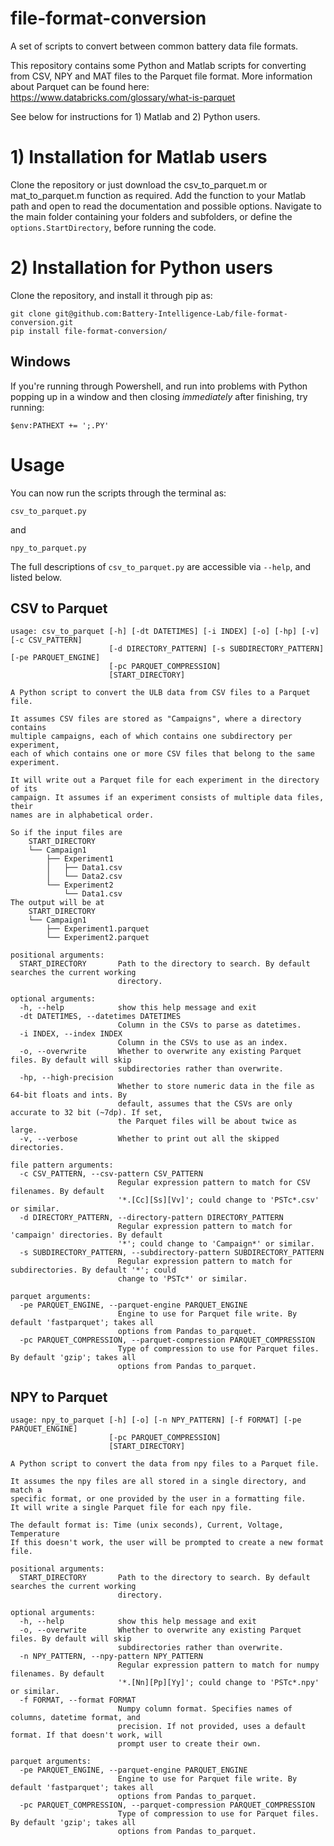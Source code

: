 # file-format-conversion
A set of scripts to convert between common battery data file formats.

This repository contains some Python and Matlab scripts for converting from CSV, NPY and MAT files to the Parquet file format. More information about Parquet can be found here: https://www.databricks.com/glossary/what-is-parquet

See below for instructions for 1) Matlab and 2) Python users.

# 1) Installation for Matlab users

Clone the repository or just download the csv_to_parquet.m or mat_to_parquet.m function as required. Add the function to your Matlab path and open to read the documentation and possible options. Navigate to the main folder containing your folders and subfolders, or define the `options.StartDirectory`, before running the code.


# 2) Installation for Python users

Clone the repository, and install it through pip as:
```
git clone git@github.com:Battery-Intelligence-Lab/file-format-conversion.git
pip install file-format-conversion/
```

## Windows
If you're running through Powershell, and run into problems with Python popping up in a window and then closing *immediately* after finishing, try running:
```
$env:PATHEXT += ';.PY'
```

# Usage

You can now run the scripts through the terminal as:
```
csv_to_parquet.py
```
and
```
npy_to_parquet.py
```

The full descriptions of `csv_to_parquet.py` are accessible via `--help`, and listed below.

## CSV to Parquet
```
usage: csv_to_parquet [-h] [-dt DATETIMES] [-i INDEX] [-o] [-hp] [-v] [-c CSV_PATTERN]
                      [-d DIRECTORY_PATTERN] [-s SUBDIRECTORY_PATTERN] [-pe PARQUET_ENGINE]
                      [-pc PARQUET_COMPRESSION]
                      [START_DIRECTORY]

A Python script to convert the ULB data from CSV files to a Parquet file.

It assumes CSV files are stored as "Campaigns", where a directory contains
multiple campaigns, each of which contains one subdirectory per experiment,
each of which contains one or more CSV files that belong to the same experiment.

It will write out a Parquet file for each experiment in the directory of its
campaign. It assumes if an experiment consists of multiple data files, their
names are in alphabetical order.

So if the input files are
    START_DIRECTORY
    └── Campaign1
        ├── Experiment1
        │   ├── Data1.csv
        │   └── Data2.csv
        └── Experiment2
            └── Data1.csv
The output will be at
    START_DIRECTORY
    └── Campaign1
        ├── Experiment1.parquet
        └── Experiment2.parquet

positional arguments:
  START_DIRECTORY       Path to the directory to search. By default searches the current working
                        directory.

optional arguments:
  -h, --help            show this help message and exit
  -dt DATETIMES, --datetimes DATETIMES
                        Column in the CSVs to parse as datetimes.
  -i INDEX, --index INDEX
                        Column in the CSVs to use as an index.
  -o, --overwrite       Whether to overwrite any existing Parquet files. By default will skip
                        subdirectories rather than overwrite.
  -hp, --high-precision
                        Whether to store numeric data in the file as 64-bit floats and ints. By
                        default, assumes that the CSVs are only accurate to 32 bit (~7dp). If set,
                        the Parquet files will be about twice as large.
  -v, --verbose         Whether to print out all the skipped directories.

file pattern arguments:
  -c CSV_PATTERN, --csv-pattern CSV_PATTERN
                        Regular expression pattern to match for CSV filenames. By default
                        '*.[Cc][Ss][Vv]'; could change to 'PSTc*.csv' or similar.
  -d DIRECTORY_PATTERN, --directory-pattern DIRECTORY_PATTERN
                        Regular expression pattern to match for 'campaign' directories. By default
                        '*'; could change to 'Campaign*' or similar.
  -s SUBDIRECTORY_PATTERN, --subdirectory-pattern SUBDIRECTORY_PATTERN
                        Regular expression pattern to match for subdirectories. By default '*'; could
                        change to 'PSTc*' or similar.

parquet arguments:
  -pe PARQUET_ENGINE, --parquet-engine PARQUET_ENGINE
                        Engine to use for Parquet file write. By default 'fastparquet'; takes all
                        options from Pandas to_parquet.
  -pc PARQUET_COMPRESSION, --parquet-compression PARQUET_COMPRESSION
                        Type of compression to use for Parquet files. By default 'gzip'; takes all
                        options from Pandas to_parquet.
```

## NPY to Parquet
```
usage: npy_to_parquet [-h] [-o] [-n NPY_PATTERN] [-f FORMAT] [-pe PARQUET_ENGINE]
                      [-pc PARQUET_COMPRESSION]
                      [START_DIRECTORY]

A Python script to convert the data from npy files to a Parquet file.

It assumes the npy files are all stored in a single directory, and match a 
specific format, or one provided by the user in a formatting file.
It will write a single Parquet file for each npy file.

The default format is: Time (unix seconds), Current, Voltage, Temperature
If this doesn't work, the user will be prompted to create a new format file.

positional arguments:
  START_DIRECTORY       Path to the directory to search. By default searches the current working
                        directory.

optional arguments:
  -h, --help            show this help message and exit
  -o, --overwrite       Whether to overwrite any existing Parquet files. By default will skip
                        subdirectories rather than overwrite.
  -n NPY_PATTERN, --npy-pattern NPY_PATTERN
                        Regular expression pattern to match for numpy filenames. By default
                        '*.[Nn][Pp][Yy]'; could change to 'PSTc*.npy' or similar.
  -f FORMAT, --format FORMAT
                        Numpy column format. Specifies names of columns, datetime format, and
                        precision. If not provided, uses a default format. If that doesn't work, will
                        prompt user to create their own.

parquet arguments:
  -pe PARQUET_ENGINE, --parquet-engine PARQUET_ENGINE
                        Engine to use for Parquet file write. By default 'fastparquet'; takes all
                        options from Pandas to_parquet.
  -pc PARQUET_COMPRESSION, --parquet-compression PARQUET_COMPRESSION
                        Type of compression to use for Parquet files. By default 'gzip'; takes all
                        options from Pandas to_parquet.
```
